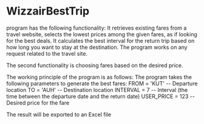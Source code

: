 # WizzairBestTrip
program has the following functionality: 
It retrieves existing fares from a travel website, selects the lowest prices among the given fares, as if looking for the best deals. It calculates the best interval for the return trip based on how long you want to stay at the destination. The program works on any request related to the travel site.

The second functionality is choosing fares based on the desired price.

The working principle of the program is as follows:
The program takes the following parameters to generate the best fares:
FROM = 'KUT' -- Departure location
TO = 'AUH' -- Destination location
INTERVAL = 7 -- Interval (the time between the departure date and the return date)
USER_PRICE = 123 -- Desired price for the fare

The result will be exported to an Excel file 
